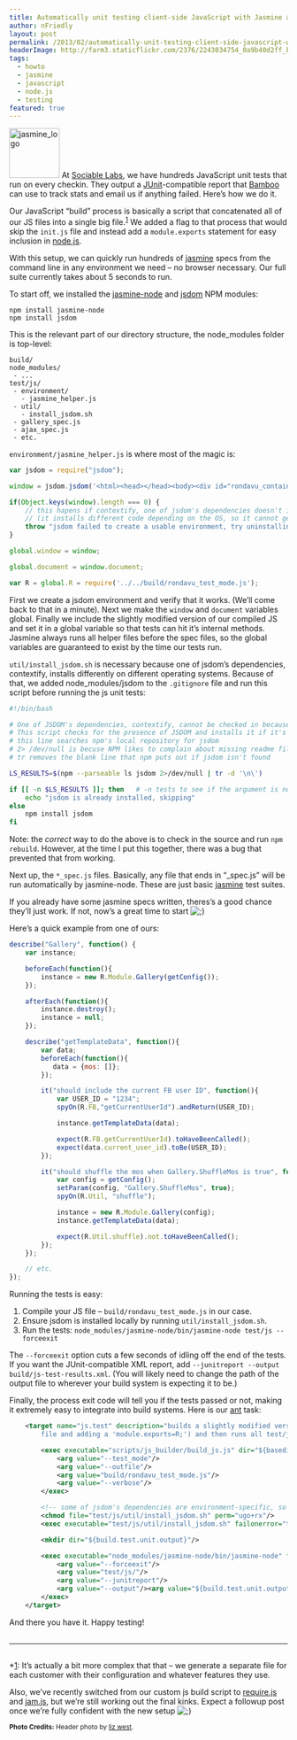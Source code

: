 ```yaml
---
title: Automatically unit testing client-side JavaScript with Jasmine and Node.js
author: nFriedly
layout: post
permalink: /2013/02/automatically-unit-testing-client-side-javascript-with-jasmine-and-node-js/
headerImage: http://farm3.staticflickr.com/2376/2243034754_0a9b40d2ff_b.jpg
tags:
  - howto
  - jasmine
  - javascript
  - node.js
  - testing
featured: true
---
```

[<img src="http://nfriedly.com/techblog/wp-content/uploads/2013/02/jasmine_flower.png" alt="jasmine_logo" width="91" height="90" class="alignleft left size-full wp-image-478" />][1] At [Sociable Labs][2], we have hundreds JavaScript unit tests that run on every checkin. They output a [JUnit][3]-compatible report that [Bamboo][4] can use to track stats and email us if anything failed. Here&#8217;s how we do it.

<!--more-->

Our JavaScript &#8220;build&#8221; process is basically a script that concatenated all of our JS files into a single big file.<sup><a href="#note-1">[1]</a></sup> We added a flag to that process that would skip the `init.js` file and instead add a `module.exports` statement for easy inclusion in [node.js][5].

With this setup, we can quickly run hundreds of [jasmine][6] specs from the command line in any environment we need &#8211; no browser necessary. Our full suite currently takes about 5 seconds to run.

To start off, we installed the [jasmine-node][7] and [jsdom][8] NPM modules:

	npm install jasmine-node
	npm install jsdom

This is the relevant part of our directory structure, the node_modules folder is top-level:

	build/
	node_modules/
	 - ...
	test/js/
	 - environment/
	   - jasmine_helper.js
	 - util/
	   - install_jsdom.sh
	 - gallery_spec.js
	 - ajax_spec.js
	 - etc.


`environment/jasmine_helper.js` is where most of the magic is:

``` javascript
var jsdom = require("jsdom");

window = jsdom.jsdom('<html><head></head><body><div id="rondavu_container"></div></body></html>').createWindow();

if(Object.keys(window).length === 0) {
    // this hapens if contextify, one of jsdom's dependencies doesn't install correctly
    // (it installs different code depending on the OS, so it cannot get checked in.);
    throw "jsdom failed to create a usable environment, try uninstalling and reinstalling it";
}

global.window = window;

global.document = window.document;

var R = global.R = require('../../build/rondavu_test_mode.js');
```

First we create a jsdom environment and verify that it works. (We&#8217;ll come back to that in a minute). Next we make the `window` and `document` variables global. Finally we include the slightly modified version of our compiled JS and set it in a global variable so that tests can hit it&#8217;s internal methods. Jasmine always runs all helper files before the spec files, so the global variables are guaranteed to exist by the time our tests run.

`util/install_jsdom.sh` is necessary because one of jsdom&#8217;s dependencies, contextify, installs differently on different operating systems. Because of that, we added node_modules/jsdom to the `.gitignore` file and run this script before running the js unit tests:

``` bash
#!/bin/bash

# One of JSDOM's dependencies, contextify, cannot be checked in because it installs differently depending on the OS.
# This script checks for the presence of JSDOM and installs it if it's missing
# this line searches npm's local repository for jsdom
# 2> /dev/null is becuse NPM likes to complain about missing readme files in third-party packages
# tr removes the blank line that npm puts out if jsdom isn't found

LS_RESULTS=$(npm --parseable ls jsdom 2>/dev/null | tr -d '\n\')

if [[ -n $LS_RESULTS ]]; then 	# -n tests to see if the argument is non empty
	echo "jsdom is already installed, skipping"
else
    npm install jsdom
fi
```

Note: the *correct* way to do the above is to check in the source and run `npm rebuild`. However, at the time I put this together, there was a bug that prevented that from working.

Next up, the `*_spec.js` files. Basically, any file that ends in &#8220;_spec.js&#8221; will be run automatically by jasmine-node. These are just basic [jasmine][6] test suites. 

If you already have some jasmine specs written, theres&#8217;s a good chance they&#8217;ll just work. If not, now&#8217;s a great time to start <img src='http://nfriedly.com/techblog/wp-includes/images/smilies/icon_wink.gif' alt=';)' class='wp-smiley' /> 

Here&#8217;s a quick example from one of ours:

``` js
describe("Gallery", function() {
    var instance;

    beforeEach(function(){
        instance = new R.Module.Gallery(getConfig());
    });

    afterEach(function(){
        instance.destroy();
        instance = null;
    });

    describe("getTemplateData", function(){
        var data;
        beforeEach(function(){
           data = {mos: []};
        });

        it("should include the current FB user ID", function(){
            var USER_ID = "1234";
            spyOn(R.FB,"getCurrentUserId").andReturn(USER_ID);

            instance.getTemplateData(data);

            expect(R.FB.getCurrentUserId).toHaveBeenCalled();
            expect(data.current_user_id).toBe(USER_ID);
        });

        it("should shuffle the mos when Gallery.ShuffleMos is true", function(){
            var config = getConfig();
            setParam(config, "Gallery.ShuffleMos", true);
            spyOn(R.Util, "shuffle");

            instance = new R.Module.Gallery(config);
            instance.getTemplateData(data);

            expect(R.Util.shuffle).not.toHaveBeenCalled();
        });
    });

    // etc.
});
```

Running the tests is easy: 

1.  Compile your JS file &#8211; `build/rondavu_test_mode.js` in our case.
2.  Ensure jsdom is installed locally by running `util/install_jsdom.sh`.
3.  Run the tests: `node_modules/jasmine-node/bin/jasmine-node test/js --forceexit`

The `--forceexit` option cuts a few seconds of idling off the end of the tests. If you want the JUnit-compatible XML report, add `--junitreport --output build/js-test-results.xml`. (You will likely need to change the path of the output file to wherever your build system is expecting it to be.)

Finally, the process exit code will tell you if the tests passed or not, making it extremely easy to integrate into build systems. Here is our [ant][9] task:

``` xml
	<target name="js.test" description="builds a slightly modified version of our rondavu.js (skipping the init.js
        file and adding a 'module.exports=R;') and then runs all test/js/*_spec.js unit tests.">

        <exec executable="scripts/js_builder/build_js.js" dir="${basedir}" failonerror="true">
            <arg value="--test_mode"/>
            <arg value="--outfile"/>
            <arg value="build/rondavu_test_mode.js"/>
            <arg value="--verbose"/>
        </exec>

        <!-- some of jsdom's dependencies are environment-specific, so we'll install it here if it's not already present -->
        <chmod file="test/js/util/install_jsdom.sh" perm="ugo+rx"/>
        <exec executable="test/js/util/install_jsdom.sh" failonerror="true"/>

        <mkdir dir="${build.test.unit.output}"/>

        <exec executable="node_modules/jasmine-node/bin/jasmine-node" failonerror="true">
            <arg value="--forceexit"/>
            <arg value="test/js/"/>
            <arg value="--junitreport"/>
            <arg value="--output"/><arg value="${build.test.unit.output}/TEST-javascript-results.xml"/>
        </exec>
    </target>
```

And there you have it. Happy testing!

<hr style="margin: 30px 0;" />

*<a name="note-1">[1]:</a> It&#8217;s actually a bit more complex that that &#8211; we generate a separate file for each customer with their configuration and whatever features they use. </p> 
Also, we&#8217;ve recently switched from our custom js build script to [require.js][10] and [jam.js][11], but we&#8217;re still working out the final kinks. Expect a followup post once we&#8217;re fully confident with the new setup <img src='http://nfriedly.com/techblog/wp-includes/images/smilies/icon_wink.gif' alt=';)' class='wp-smiley' /> </i>

<p class="meta"><small class="photocredit"><b>Photo Credits:</b> Header photo by <a href="http://www.flickr.com/photos/calliope/2243034754/">liz west</a>.</small></p>

 [1]: automatically-unit-testing-client-side-javascript-with-jasmine-and-node-js
 [2]: http://sociablelabs.com
 [3]: http://www.junit.org/
 [4]: https://www.atlassian.com/software/bamboo/overview
 [5]: http://nodejs.org/
 [6]: http://pivotal.github.com/jasmine/
 [7]: https://npmjs.org/package/jasmine-node
 [8]: https://npmjs.org/package/jsdom
 [9]: https://ant.apache.org/
 [10]: http://requirejs.org/
 [11]: http://jamjs.org/